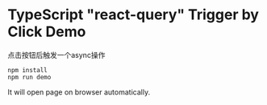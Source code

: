 TypeScript "react-query" Trigger by Click Demo
===================================================

点击按钮后触发一个async操作

```
npm install
npm run demo
```

It will open page on browser automatically.
